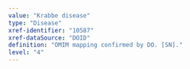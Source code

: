 ```yaml
---
value: "Krabbe disease"
type: "Disease"
xref-identifier: "10587"
xref-dataSource: "DOID"
definition: "OMIM mapping confirmed by DO. [SN]."
level: "4"
---
```

